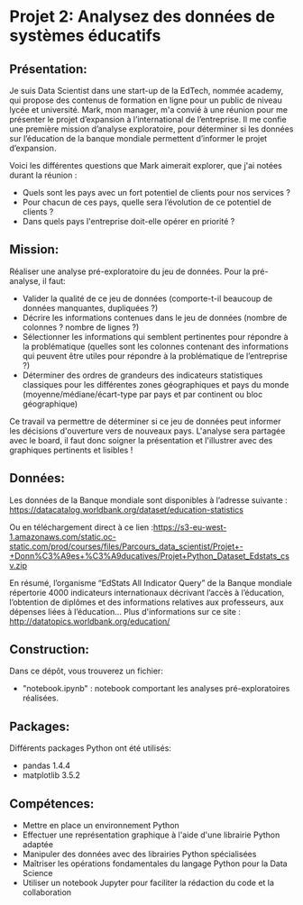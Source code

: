 # Projet 2: Analysez des données de systèmes éducatifs 
## Présentation:
Je suis Data Scientist dans une start-up de la EdTech, nommée academy, qui propose des contenus de formation en ligne
pour un public de niveau lycée et université.
Mark, mon manager, m'a convié à une réunion pour me présenter le projet d’expansion à l’international de
l’entreprise. Il me confie une première mission d’analyse exploratoire, pour déterminer si les données sur l’éducation
de la banque mondiale permettent d’informer le projet d’expansion.

Voici les différentes questions que Mark aimerait explorer, que j'ai notées durant la réunion :

- Quels sont les pays avec un fort potentiel de clients pour nos services ?
- Pour chacun de ces pays, quelle sera l’évolution de ce potentiel de clients ?
- Dans quels pays l'entreprise doit-elle opérer en priorité ?
## Mission:
Réaliser une analyse pré-exploratoire du jeu de données. 
Pour la pré-analyse, il faut:
- Valider la qualité de ce jeu de données (comporte-t-il beaucoup de données manquantes, dupliquées ?)
- Décrire les informations contenues dans le jeu de données (nombre de colonnes ? nombre de lignes ?)
- Sélectionner les informations qui semblent pertinentes pour répondre à la problématique (quelles sont les colonnes contenant des informations qui peuvent être utiles pour répondre à la problématique de l’entreprise ?)
- Déterminer des ordres de grandeurs des indicateurs statistiques classiques pour les différentes zones géographiques et pays du monde (moyenne/médiane/écart-type par pays et par continent ou bloc géographique)

Ce travail va permettre de déterminer si ce jeu de données peut informer les décisions d'ouverture vers de 
nouveaux pays. L'analyse sera partagée avec le board, il faut donc soigner la présentation et l'illustrer avec des graphiques pertinents et lisibles !
## Données:
Les données de la Banque mondiale sont disponibles à l’adresse suivante :
https://datacatalog.worldbank.org/dataset/education-statistics

Ou en téléchargement direct à ce lien :https://s3-eu-west-1.amazonaws.com/static.oc-static.com/prod/courses/files/Parcours_data_scientist/Projet+-+Donn%C3%A9es+%C3%A9ducatives/Projet+Python_Dataset_Edstats_csv.zip

En résumé, l’organisme “EdStats All Indicator Query” de la Banque mondiale répertorie 4000 indicateurs internationaux 
décrivant l’accès à l’éducation, l’obtention de diplômes et des informations relatives aux professeurs, aux dépenses 
liées à l’éducation... Plus d'informations sur ce site : http://datatopics.worldbank.org/education/
## Construction:
Dans ce dépôt, vous trouverez un fichier:

- "notebook.ipynb" : notebook  comportant les analyses pré-exploratoires réalisées.


## Packages:
Différents packages Python ont été utilisés:

- pandas 1.4.4
- matplotlib 3.5.2

## Compétences:
- Mettre en place un environnement Python
- Effectuer une représentation graphique à l'aide d'une librairie Python adaptée
- Manipuler des données avec des librairies Python spécialisées
- Maîtriser les opérations fondamentales du langage Python pour la Data Science
- Utiliser un notebook Jupyter pour faciliter la rédaction du code et la collaboration